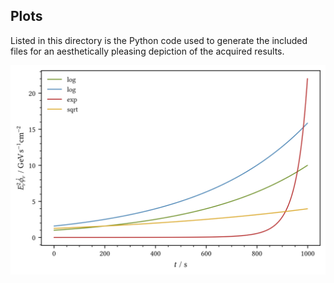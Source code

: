 ## Plots

Listed in this directory is the Python code used to generate the included files for an aesthetically pleasing depiction of the acquired results.

<img src="build/test.png" alt="test plot" title="Test Plot" width="700"/>
